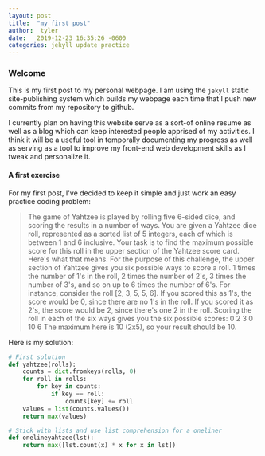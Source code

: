 ```yaml
---
layout: post
title:  "my first post"
author:  tyler
date:   2019-12-23 16:35:26 -0600
categories: jekyll update practice
---
```


### Welcome

This is my first post to my personal webpage. I am using the `jekyll` static site-publishing system which builds my webpage each time that I push new commits from my repository to github.

I currently plan on having this website serve as a sort-of online resume as well as a blog which can keep interested people apprised of my activities. I think it will be a useful tool in temporally documenting my progress as well as serving as a tool to improve my front-end web development skills as I tweak and personalize it.

#### A first exercise

For my first post, I've decided to keep it simple and just work an easy practice coding problem:

>The game of Yahtzee is played by rolling five 6-sided dice, and scoring the results in a number of ways. You are given a Yahtzee dice roll, represented as a sorted list of 5 integers, each of which is between 1 and 6 inclusive. Your task is to find the maximum possible score for this roll in the upper section of the Yahtzee score card. Here's what that means. For the purpose of this challenge, the upper section of Yahtzee gives you six possible ways to score a roll. 1 times the number of 1's in the roll, 2 times the number of 2's, 3 times the number of 3's, and so on up to 6 times the number of 6's. For instance, consider the roll [2, 3, 5, 5, 6]. If you scored this as 1's, the score would be 0, since there are no 1's in the roll. If you scored it as 2's, the score would be 2, since there's one 2 in the roll. Scoring the roll in each of the six ways gives you the six possible scores: 0 2 3 0 10 6 The maximum here is 10 (2x5), so your result should be 10.

Here is my solution:

```python
# First solution
def yahtzee(rolls):
    counts = dict.fromkeys(rolls, 0)
    for roll in rolls:
        for key in counts:
            if key == roll:
                counts[key] += roll
    values = list(counts.values())
    return max(values)

# Stick with lists and use list comprehension for a oneliner
def onelineyahtzee(lst):
    return max([lst.count(x) * x for x in lst])
```
